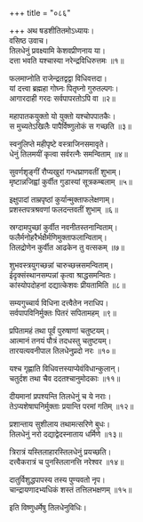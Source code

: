 +++
title = "०८६"

+++
अथ षडशीतितमोऽध्यायः।  
वसिष्ठ उवाच।  
तिलधेनुं प्रवक्ष्यामि केशवप्रीणनाय या।  
दत्ता भवति यश्चास्या नरेन्द्रविधिरुत्तमः ॥१॥

फलमाप्नोति राजेन्द्रतद्वद्वा विधिवत्तदा।  
यां दत्त्वा ब्रह्महा गोघ्नः पितृघ्नो गुरुतल्पगः।  
आगारदाही गरदः सर्वपापरतोऽपि वा ॥२॥

महापातकयुक्तो यो युक्तो यश्चोपपातकैः।  
स मुच्यतेऽखिलैः पापैर्विष्णुलोकं स गच्छति ॥३॥

स्वनुलिप्ते महीपृष्टे वस्त्राजिनसमावृते।  
धेनुं तिलमयीं कृत्वा सर्वरत्नैः समन्विताम् ॥४॥

सुवर्णशृङ्गीं रौप्यखुरां गन्धघ्राणवतीं शुभाम्।  
मृष्टान्नजिह्वां कुर्वीत गुडास्यां सूत्रकम्बलाम् ॥५॥

इक्षुपादां ताम्रपृष्ठां कुर्यान्मुक्ताफलेक्षणाम्।  
प्रशस्तपत्रश्रवणां फलदन्तवतीं शुभाम् ॥६॥

स्रग्दामपुच्छां कुर्वीत नवनीतस्तनान्विताम्।  
फलैर्मनोहरैर्भक्षैर्मणिमुक्ताफलान्विताम्।  
तिलद्रोणेन कुर्वीत आढकेन तु वत्सकम् ॥७॥

शुभवस्त्रयुगच्छन्नां चारुच्छत्त्रसमन्विताम्।  
ईदृक्संस्थानसम्पन्नां कृत्वा श्राद्धसमन्वितः।  
कांस्योपदोहनां दद्यात्केशवः प्रीयतामिति ॥८॥

सम्यगुच्चार्य विधिना दत्त्वैतेन नराधिप।  
सर्वपापविनिर्मुक्तः पितरं सपितामहम् ॥९॥

प्रपितामहं तथा पूर्वं पुरुषाणां चतुष्टयम्।  
आत्मानं तनयं पौत्रं तदधस्तु चतुष्टयम्।  
तारयत्यवनीपाल तिलधेनुप्रदो नरः ॥१०॥

यश्च गृह्णाति विधिवत्तस्याप्येवंविधान्कुलान्।  
चतुर्दश तथा चैव ददतश्चानुमोदकाः ॥११॥

दीयमानां प्रपश्यन्ति तिलधेनुं च ये नराः।  
तेऽप्यशेषाघनिर्मुक्ताः प्रयान्ति परमां गतिम् ॥१२॥

प्रशान्ताय सुशीलाय तथामत्सरिणे बुधः।  
तिलधेनुं नरो दद्याद्वेदस्नाताय धर्मिणे ॥१३॥

त्रिरात्रं यस्तिलाहारस्तिलधेनुं प्रयच्छति।  
दत्त्वैकरात्रं च पुनस्तिलानत्ति नरेश्वर ॥१४॥

दातुर्विशुद्धपापस्य तस्य पुण्यवतो नृप।  
चान्द्रायणादभ्यधिकं शस्तं तत्तिलभक्षणम् ॥१५॥

इति विष्णुधर्मेषु तिलधेनुविधिः।  
